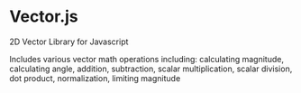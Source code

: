 # Vector.js
2D Vector Library for Javascript

Includes various vector math operations including:
calculating magnitude,
calculating angle,
addition,
subtraction,
scalar multiplication,
scalar division,
dot product,
normalization,
limiting magnitude
